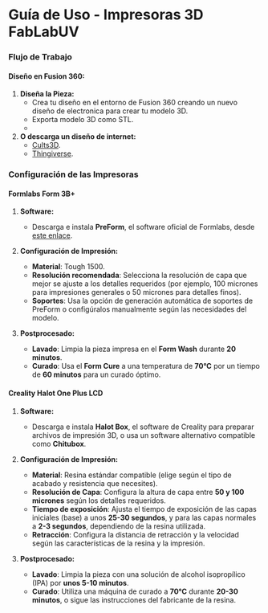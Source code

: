 # Guía de Uso - Impresoras 3D FabLabUV

### **Flujo de Trabajo**

#### Diseño en Fusion 360:

1. **Diseña la Pieza:**
   - Crea tu diseño en el entorno de Fusion 360 creando un nuevo diseño de electronica para crear tu modelo 3D.
   - Exporta modelo 3D como STL.
   - 
2. **O descarga un diseño de internet:**
   - [Cults3D](https://cults3d.com/es).
   - [Thingiverse](https://www.thingiverse.com/).

### **Configuración de las Impresoras**

#### **Formlabs Form 3B+**

1. **Software:**
   - Descarga e instala **PreForm**, el software oficial de Formlabs, desde [este enlace](https://formlabs.com/software/#preform).
   
2. **Configuración de Impresión:**
   - **Material**: Tough 1500.
   - **Resolución recomendada**: Selecciona la resolución de capa que mejor se ajuste a los detalles requeridos (por ejemplo, 100 micrones para impresiones generales o 50 micrones para detalles finos).
   - **Soportes**: Usa la opción de generación automática de soportes de PreForm o configúralos manualmente según las necesidades del modelo.
   
3. **Postprocesado:**
   - **Lavado**: Limpia la pieza impresa en el **Form Wash** durante **20 minutos**.
   - **Curado**: Usa el **Form Cure** a una temperatura de **70°C** por un tiempo de **60 minutos** para un curado óptimo.

#### **Creality Halot One Plus LCD**

1. **Software:**
   - Descarga e instala **Halot Box**, el software de Creality para preparar archivos de impresión 3D, o usa un software alternativo compatible como **Chitubox**.

2. **Configuración de Impresión:**
   - **Material**: Resina estándar compatible (elige según el tipo de acabado y resistencia que necesites).
   - **Resolución de Capa**: Configura la altura de capa entre **50 y 100 micrones** según los detalles requeridos.
   - **Tiempo de exposición**: Ajusta el tiempo de exposición de las capas iniciales (base) a unos **25-30 segundos**, y para las capas normales a **2-3 segundos**, dependiendo de la resina utilizada.
   - **Retracción**: Configura la distancia de retracción y la velocidad según las características de la resina y la impresión.

3. **Postprocesado:**
   - **Lavado**: Limpia la pieza con una solución de alcohol isopropílico (IPA) por **unos 5-10 minutos**.
   - **Curado**: Utiliza una máquina de curado a **70°C** durante **20-30 minutos**, o sigue las instrucciones del fabricante de la resina.
